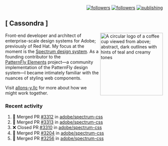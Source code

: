 <p align="right"><a rel="me" href="https://front-end.social/@castastrophe">
    <img alt="followers" title="Follow me on Mastodon" src="https://img.shields.io/mastodon/follow/109297102751309835?domain=https%3A%2F%2Ffront-end.social&label=Follow&logo=mastodon&logoColor=white&style=for-the-badge&labelColor=008080&color=006969"/></a>
  <a href="https://codepen.io/castastrophe/">
    <img alt="followers" title="Follow me on CodePen" src="https://img.shields.io/badge/23-1?color=640464&labelColor=7c007c&style=for-the-badge&logo=codepen&label=Follow"/></a>
<a href="https://castastrophe.medium.com/">
    <img alt="publishing" title="View articles on Medium" src="https://img.shields.io/badge/107-1?color=666&labelColor=444&label=subscribe&logo=medium&logoColor=white&style=for-the-badge"/></a>
</p>

## [&nbsp;Cassondra&nbsp;]

<img align="right" src="https://github-production-user-asset-6210df.s3.amazonaws.com/1840295/253016758-ba468774-1cd3-42c2-8f43-947b5eeb5edf.png" height="200" alt="A circular logo of a coffee cup viewed from above; abstract, dark outlines with hints of teal and creamy tones">

Front-end developer and architect of enterprise-scale design systems for Adobe; previously of Red Hat. My focus at the moment is the [Spectrum design system](https://github.com/adobe/spectrum-css). As a founding contributor to the [PatternFly&nbsp;Elements](https://github.com/patternfly/patternfly-elements) project&mdash;a community implementation of the PatternFly design system&mdash;I became intimately familiar with the nuances of styling web components.

Visit [allons-y.llc](http://allons-y.llc/) for more about how we might work together.

### Recent activity

<!--START_SECTION:activity-->
1. 🎉 Merged PR [#3312](https://github.com/adobe/spectrum-css/pull/3312) in [adobe/spectrum-css](https://github.com/adobe/spectrum-css)
2. 🎉 Merged PR [#3313](https://github.com/adobe/spectrum-css/pull/3313) in [adobe/spectrum-css](https://github.com/adobe/spectrum-css)
3. ❌ Closed PR [#3310](https://github.com/adobe/spectrum-css/pull/3310) in [adobe/spectrum-css](https://github.com/adobe/spectrum-css)
4. 🎉 Merged PR [#3204](https://github.com/adobe/spectrum-css/pull/3204) in [adobe/spectrum-css](https://github.com/adobe/spectrum-css)
5. 🎉 Merged PR [#3256](https://github.com/adobe/spectrum-css/pull/3256) in [adobe/spectrum-css](https://github.com/adobe/spectrum-css)
<!--END_SECTION:activity-->
